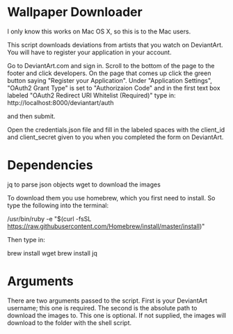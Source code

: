# Wallpaper Downloader

I only know this works on Mac OS X, so this is to the Mac users.

This script downloads deviations from artists that you watch on DeviantArt.
You will have to register your application in your account.

Go to DeviantArt.com and sign in. Scroll to the bottom of the page to the footer and click developers.
On the page that comes up click the green button saying "Register your Application".
Under "Application Settings", "OAuth2 Grant Type" is set to "Authorizaion Code" and in the first text box labeled "OAuth2 Redirect URI Whitelist (Required)" type in:
  http://localhost:8000/deviantart/auth

and then submit.

Open the credentials.json file and fill in the labeled spaces with the client_id and client_secret given to you when you completed the form on DeviantArt.

# Dependencies
jq to parse json objects
wget to download the images

To download them you use homebrew, which you first need to install. So type the following into the terminal:

  /usr/bin/ruby -e "$(curl -fsSL https://raw.githubusercontent.com/Homebrew/install/master/install)"

Then type in:

  brew install wget
  brew install jq

# Arguments
There are two arguments passed to the script.
First is your DeviantArt username; this one is required.
The second is the absolute path to download the images to. This one is optional. If not supplied, the images will download to the folder with the shell script.
